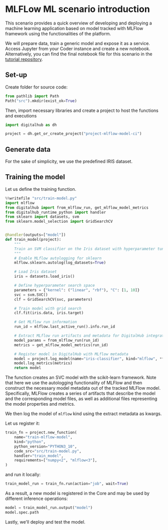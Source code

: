 # MLFLow ML scenario introduction

This scenario provides a quick overview of developing and deploying a machine learning application based on model tracked with MLFlow framework using the functionalities of the platform.

We will prepare data, train a generic model and expose it as a service. Access Jupyter from your Coder instance and create a new notebook. Alternatively, you can find the final notebook file for this scenario in the [tutorial repository](https://github.com/scc-digitalhub/digitalhub-tutorials/tree/main/s4-mlflow).

## Set-up

Create folder for source code:

```python
from pathlib import Path
Path("src").mkdir(exist_ok=True)
```

Then, import necessary libraries and create a project to host the functions and executions

```python
import digitalhub as dh

project = dh.get_or_create_project("project-mlflow-model-ci")
```

## Generate data

For the sake of simplicity, we use the predefined IRIS dataset.

## Training the model

Let us define the training function.

```python
%%writefile "src/train-model.py"
import mlflow
from digitalhub import from_mlflow_run, get_mlflow_model_metrics
from digitalhub_runtime_python import handler
from sklearn import datasets, svm
from sklearn.model_selection import GridSearchCV


@handler(outputs=["model"])
def train_model(project):
    """
    Train an SVM classifier on the Iris dataset with hyperparameter tuning using MLflow
    """
    # Enable MLflow autologging for sklearn
    mlflow.sklearn.autolog(log_datasets=True)

    # Load Iris dataset
    iris = datasets.load_iris()

    # Define hyperparameter search space
    parameters = {"kernel": ("linear", "rbf"), "C": [1, 10]}
    svc = svm.SVC()
    clf = GridSearchCV(svc, parameters)

    # Train model with grid search
    clf.fit(iris.data, iris.target)

    # Get MLflow run information
    run_id = mlflow.last_active_run().info.run_id

    # Extract MLflow run artifacts and metadata for DigitalHub integration
    model_params = from_mlflow_run(run_id)
    metrics = get_mlflow_model_metrics(run_id)

    # Register model in DigitalHub with MLflow metadata
    model = project.log_model(name="iris-classifier", kind="mlflow", **model_params)
    model.log_metrics(metrics)
    return model
```

The function creates an SVC model with the scikit-learn framework. Note that here
we use the autologging functionality of MLFlow and then construct the necessary model metadata out of the tracked MLFlow model.
Specifically, MLFlow creates a series of artifacts that describe the model and the corresponding model files, as well as additional files representing the model properties and metrics.

We then log the model of ``mlflow`` kind using the extract metadata as kwargs.

Let us register it:

```python
train_fn = project.new_function(
    name="train-mlflow-model",
    kind="python",
    python_version="PYTHON3_10",
    code_src="src/train-model.py",
    handler="train_model",
    requirements=["numpy<2", "mlflow<3"],
)
```

and run it locally:

```python
train_model_run = train_fn.run(action="job", wait=True)
```

As a result, a new model is registered in the Core and may be used by different inference operations:

```python
model = train_model_run.output("model")
model.spec.path
```

Lastly, we'll deploy and test the model.
